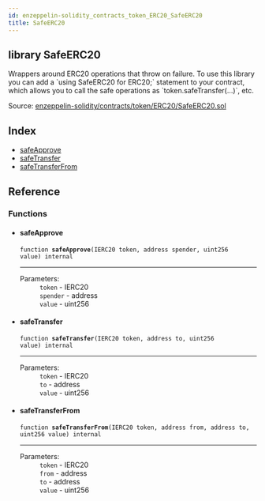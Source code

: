 ```yaml
---
id: enzeppelin-solidity_contracts_token_ERC20_SafeERC20
title: SafeERC20
---
```


<div class="contract-doc"><div class="contract"><h2 class="contract-header"><span class="contract-kind">library</span> SafeERC20</h2><p class="description">Wrappers around ERC20 operations that throw on failure. To use this library you can add a `using SafeERC20 for ERC20;` statement to your contract, which allows you to call the safe operations as `token.safeTransfer(...)`, etc.</p><div class="source">Source: <a href="https://github.com/ZEUS-coin/smart-contracts/blob/v0.0.1/contracts/enzeppelin-solidity/contracts/token/ERC20/SafeERC20.sol" target="_blank">enzeppelin-solidity/contracts/token/ERC20/SafeERC20.sol</a></div></div><div class="index"><h2>Index</h2><ul><li><a href="enzeppelin-solidity_contracts_token_ERC20_SafeERC20.html#safeApprove">safeApprove</a></li><li><a href="enzeppelin-solidity_contracts_token_ERC20_SafeERC20.html#safeTransfer">safeTransfer</a></li><li><a href="enzeppelin-solidity_contracts_token_ERC20_SafeERC20.html#safeTransferFrom">safeTransferFrom</a></li></ul></div><div class="reference"><h2>Reference</h2><div class="functions"><h3>Functions</h3><ul><li><div class="item function"><span id="safeApprove" class="anchor-marker"></span><h4 class="name">safeApprove</h4><div class="body"><code class="signature">function <strong>safeApprove</strong><span>(IERC20 token, address spender, uint256 value) </span><span>internal </span></code><hr/><dl><dt><span class="label-parameters">Parameters:</span></dt><dd><div><code>token</code> - IERC20</div><div><code>spender</code> - address</div><div><code>value</code> - uint256</div></dd></dl></div></div></li><li><div class="item function"><span id="safeTransfer" class="anchor-marker"></span><h4 class="name">safeTransfer</h4><div class="body"><code class="signature">function <strong>safeTransfer</strong><span>(IERC20 token, address to, uint256 value) </span><span>internal </span></code><hr/><dl><dt><span class="label-parameters">Parameters:</span></dt><dd><div><code>token</code> - IERC20</div><div><code>to</code> - address</div><div><code>value</code> - uint256</div></dd></dl></div></div></li><li><div class="item function"><span id="safeTransferFrom" class="anchor-marker"></span><h4 class="name">safeTransferFrom</h4><div class="body"><code class="signature">function <strong>safeTransferFrom</strong><span>(IERC20 token, address from, address to, uint256 value) </span><span>internal </span></code><hr/><dl><dt><span class="label-parameters">Parameters:</span></dt><dd><div><code>token</code> - IERC20</div><div><code>from</code> - address</div><div><code>to</code> - address</div><div><code>value</code> - uint256</div></dd></dl></div></div></li></ul></div></div></div>
